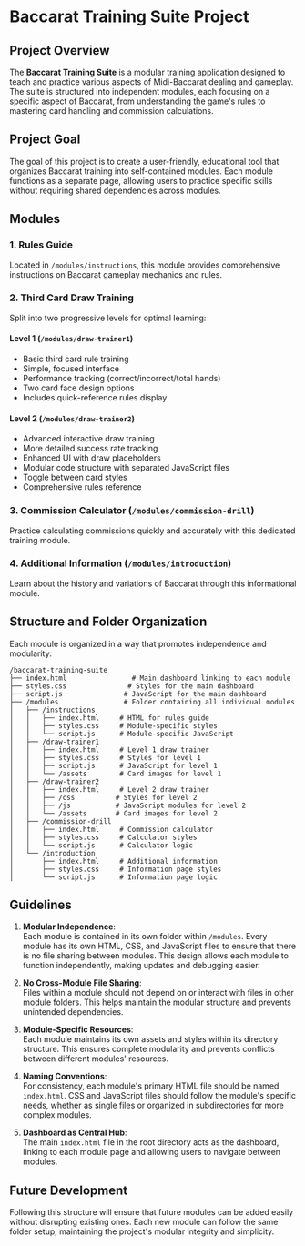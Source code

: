 # Baccarat Training Suite Project

## Project Overview
The **Baccarat Training Suite** is a modular training application designed to teach and practice various aspects of Midi-Baccarat dealing and gameplay. The suite is structured into independent modules, each focusing on a specific aspect of Baccarat, from understanding the game's rules to mastering card handling and commission calculations.

## Project Goal
The goal of this project is to create a user-friendly, educational tool that organizes Baccarat training into self-contained modules. Each module functions as a separate page, allowing users to practice specific skills without requiring shared dependencies across modules.

## Modules

### 1. Rules Guide
Located in `/modules/instructions`, this module provides comprehensive instructions on Baccarat gameplay mechanics and rules.

### 2. Third Card Draw Training
Split into two progressive levels for optimal learning:

#### Level 1 (`/modules/draw-trainer1`)
- Basic third card rule training
- Simple, focused interface
- Performance tracking (correct/incorrect/total hands)
- Two card face design options
- Includes quick-reference rules display

#### Level 2 (`/modules/draw-trainer2`)
- Advanced interactive draw training
- More detailed success rate tracking
- Enhanced UI with draw placeholders
- Modular code structure with separated JavaScript files
- Toggle between card styles
- Comprehensive rules reference

### 3. Commission Calculator (`/modules/commission-drill`)
Practice calculating commissions quickly and accurately with this dedicated training module.

### 4. Additional Information (`/modules/introduction`)
Learn about the history and variations of Baccarat through this informational module.

## Structure and Folder Organization
Each module is organized in a way that promotes independence and modularity:

```
/baccarat-training-suite
├── index.html                # Main dashboard linking to each module
├── styles.css               # Styles for the main dashboard
├── script.js               # JavaScript for the main dashboard
├── /modules                # Folder containing all individual modules
│   ├── /instructions
│   │   ├── index.html     # HTML for rules guide
│   │   ├── styles.css     # Module-specific styles
│   │   └── script.js      # Module-specific JavaScript
│   ├── /draw-trainer1
│   │   ├── index.html     # Level 1 draw trainer
│   │   ├── styles.css     # Styles for level 1
│   │   ├── script.js      # JavaScript for level 1
│   │   └── /assets        # Card images for level 1
│   ├── /draw-trainer2
│   │   ├── index.html     # Level 2 draw trainer
│   │   ├── /css          # Styles for level 2
│   │   ├── /js           # JavaScript modules for level 2
│   │   └── /assets       # Card images for level 2
│   ├── /commission-drill
│   │   ├── index.html     # Commission calculator
│   │   ├── styles.css     # Calculator styles
│   │   └── script.js      # Calculator logic
│   └── /introduction
│       ├── index.html     # Additional information
│       ├── styles.css     # Information page styles
│       └── script.js      # Information page logic
```

## Guidelines

1. **Modular Independence**:  
   Each module is contained in its own folder within `/modules`. Every module has its own HTML, CSS, and JavaScript files to ensure that there is no file sharing between modules. This design allows each module to function independently, making updates and debugging easier.

2. **No Cross-Module File Sharing**:  
   Files within a module should not depend on or interact with files in other module folders. This helps maintain the modular structure and prevents unintended dependencies.

3. **Module-Specific Resources**:  
   Each module maintains its own assets and styles within its directory structure. This ensures complete modularity and prevents conflicts between different modules' resources.

4. **Naming Conventions**:  
   For consistency, each module's primary HTML file should be named `index.html`. CSS and JavaScript files should follow the module's specific needs, whether as single files or organized in subdirectories for more complex modules.

5. **Dashboard as Central Hub**:  
   The main `index.html` file in the root directory acts as the dashboard, linking to each module page and allowing users to navigate between modules.

## Future Development
Following this structure will ensure that future modules can be added easily without disrupting existing ones. Each new module can follow the same folder setup, maintaining the project's modular integrity and simplicity.

